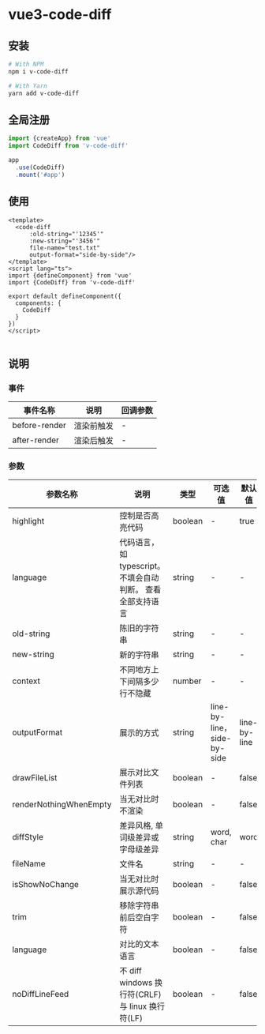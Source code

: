 # vue3-code-diff

## 安装

```bash
# With NPM
npm i v-code-diff

# With Yarn
yarn add v-code-diff

```

## 全局注册
```js
import {createApp} from 'vue'
import CodeDiff from 'v-code-diff'

app
  .use(CodeDiff)
  .mount('#app')

```

## 使用

```vue
<template>
  <code-diff
      :old-string="'12345'"
      :new-string="'3456'"
      file-name="test.txt"
      output-format="side-by-side"/>
</template>
<script lang="ts">
import {defineComponent} from 'vue'
import {CodeDiff} from 'v-code-diff'

export default defineComponent({
  components: {
    CodeDiff
  }
})
</script>


```

## 说明

### 事件
| 事件名称 | 说明 | 回调参数 |
| --- | --- | --- |
| before-render	 | 渲染前触发	 | - |
| after-render	 | 渲染后触发	 | - |

### 参数
| 参数名称 | 说明 | 类型 | 可选值 | 默认值 |
| --- | --- | --- | --- | --- |
|highlight	|控制是否高亮代码	|boolean	|-	|true|
|language	|代码语言，如typescript。不填会自动判断。 查看全部支持语言	|string	|-	|-|
|old-string	|陈旧的字符串	|string	|-	|-|
|new-string	|新的字符串	|string	|-	|-|
|context	|不同地方上下间隔多少行不隐藏	|number	|-	|-|
|outputFormat	|展示的方式	|string	|line-by-line，side-by-side	|line-by-line|
|drawFileList	|展示对比文件列表	|boolean	|-	|false|
|renderNothingWhenEmpty	|当无对比时不渲染	|boolean	|-	|false|
|diffStyle	|差异风格, 单词级差异或字母级差异	|string	|word, char	|word|
|fileName	|文件名	|string	|-	|-|
|isShowNoChange	|当无对比时展示源代码	|boolean	|-	|false|
|trim	|移除字符串前后空白字符	|boolean	|-	|false|
|language	|对比的文本语言	|boolean	|-	|false|
|noDiffLineFeed	|不 diff windows 换行符(CRLF)与 linux 换行符(LF)	|boolean	|-	|false|
